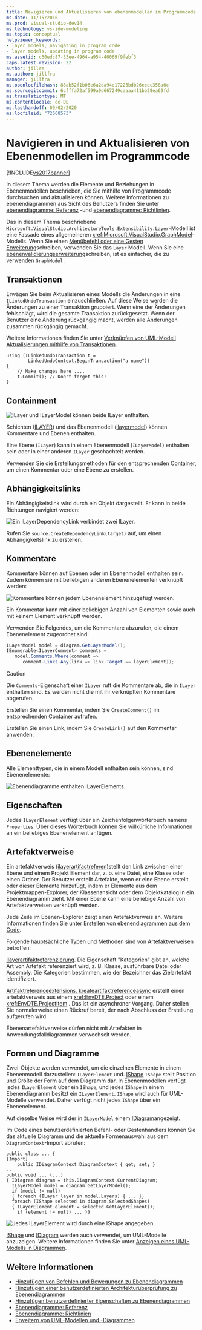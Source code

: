 ```yaml
---
title: Navigieren und Aktualisieren von ebenenmodellen im Programmcode | Microsoft-Dokumentation
ms.date: 11/15/2016
ms.prod: visual-studio-dev14
ms.technology: vs-ide-modeling
ms.topic: conceptual
helpviewer_keywords:
- layer models, navigating in program code
- layer models, updating in program code
ms.assetid: c60edc87-33ee-4964-a954-40069f9febf3
caps.latest.revision: 22
author: jillre
ms.author: jillfra
manager: jillfra
ms.openlocfilehash: 88ab52f1b06e6a2da94d17225bdb26ecec358a6c
ms.sourcegitcommit: 6cfffa72af599a9d667249caaaa411bb28ea69fd
ms.translationtype: MT
ms.contentlocale: de-DE
ms.lasthandoff: 09/02/2020
ms.locfileid: "72668573"
---
```

# <a name="navigate-and-update-layer-models-in-program-code"></a>Navigieren in und Aktualisieren von Ebenenmodellen im Programmcode
[!INCLUDE[vs2017banner](../includes/vs2017banner.md)]

In diesem Thema werden die Elemente und Beziehungen in Ebenenmodellen beschrieben, die Sie mithilfe von Programmcode durchsuchen und aktualisieren können. Weitere Informationen zu ebenendiagrammen aus Sicht des Benutzers finden Sie unter [ebenendiagramme: Referenz](../modeling/layer-diagrams-reference.md) -und [ebenendiagramme: Richtlinien](../modeling/layer-diagrams-guidelines.md).

 Das in diesem Thema beschriebene `Microsoft.VisualStudio.ArchitectureTools.Extensibility.Layer`-Modell ist eine Fassade eines allgemeineren <xref:Microsoft.VisualStudio.GraphModel>-Modells. Wenn Sie einen [Menübefehl oder eine Gesten Erweiterung](../modeling/add-commands-and-gestures-to-layer-diagrams.md)schreiben, verwenden Sie das `Layer` Modell. Wenn Sie eine [ebenenvalidierungserweiterung](../modeling/add-custom-architecture-validation-to-layer-diagrams.md)schreiben, ist es einfacher, die zu verwenden `GraphModel` .

## <a name="transactions"></a>Transaktionen
 Erwägen Sie beim Aktualisieren eines Modells die Änderungen in eine `ILinkedUndoTransaction` einzuschließen. Auf diese Weise werden die Änderungen zu einer Transaktion gruppiert. Wenn eine der Änderungen fehlschlägt, wird die gesamte Transaktion zurückgesetzt. Wenn der Benutzer eine Änderung rückgängig macht, werden alle Änderungen zusammen rückgängig gemacht.

 Weitere Informationen finden Sie unter [Verknüpfen von UML-Modell Aktualisierungen mithilfe von Transaktionen](../modeling/link-uml-model-updates-by-using-transactions.md).

```
using (ILinkedUndoTransaction t =
        LinkedUndoContext.BeginTransaction("a name"))
{
    // Make changes here ....
    t.Commit(); // Don't forget this!
}
```

## <a name="containment"></a>Containment
 ![ILayer und ILayerModel können beide ILayer enthalten.](../modeling/media/layerapi-containment.png "LayerApi_Containment")

 Schichten ([ILAYER](/previous-versions/ff644251(v=vs.140))) und das Ebenenmodell ([ilayermodel](/previous-versions/ff643069(v=vs.140))) können Kommentare und Ebenen enthalten.

 Eine Ebene (`ILayer`) kann in einem Ebenenmodell (`ILayerModel`) enthalten sein oder in einer anderen `ILayer` geschachtelt werden.

 Verwenden Sie die Erstellungsmethoden für den entsprechenden Container, um einen Kommentar oder eine Ebene zu erstellen.

## <a name="dependency-links"></a>Abhängigkeitslinks
 Ein Abhängigkeitslink wird durch ein Objekt dargestellt. Er kann in beide Richtungen navigiert werden:

 ![Ein ILayerDependencyLink verbindet zwei ILayer.](../modeling/media/layerapi-dependency.png "LayerApi_Dependency")

 Rufen Sie `source.CreateDependencyLink(target)` auf, um einen Abhängigkeitslink zu erstellen.

## <a name="comments"></a>Kommentare
 Kommentare können auf Ebenen oder im Ebenenmodell enthalten sein. Zudem können sie mit beliebigen anderen Ebenenelementen verknüpft werden:

 ![Kommentare können jedem Ebenenelement hinzugefügt werden.](../modeling/media/layerapi-comments.png "LayerApi_Comments")

 Ein Kommentar kann mit einer beliebigen Anzahl von Elementen sowie auch mit keinem Element verknüpft werden.

 Verwenden Sie Folgendes, um die Kommentare abzurufen, die einem Ebenenelement zugeordnet sind:

```csharp
ILayerModel model = diagram.GetLayerModel();
IEnumerable<ILayerComment> comments =
   model.Comments.Where(comment =>
      comment.Links.Any(link => link.Target == layerElement));

```

> [!CAUTION]
> Die `Comments`-Eigenschaft einer `ILayer` ruft die Kommentare ab, die in `ILayer` enthalten sind. Es werden nicht die mit ihr verknüpften Kommentare abgerufen.

 Erstellen Sie einen Kommentar, indem Sie `CreateComment()` im entsprechenden Container aufrufen.

 Erstellen Sie einen Link, indem Sie `CreateLink()` auf den Kommentar anwenden.

## <a name="layer-elements"></a>Ebenenelemente
 Alle Elementtypen, die in einem Modell enthalten sein können, sind Ebenenelemente:

 ![Ebenendiagramme enthalten ILayerElements.](../modeling/media/layerapi-layerelements.png "LayerApi_LayerElements")

## <a name="properties"></a>Eigenschaften
 Jedes `ILayerElement` verfügt über ein Zeichenfolgenwörterbuch namens `Properties`. Über dieses Wörterbuch können Sie willkürliche Informationen an ein beliebiges Ebenenelement anfügen.

## <a name="artifact-references"></a>Artefaktverweise
 Ein artefaktverweis ([ilayerartifactreferen)](/previous-versions/ff644536(v=vs.140))stellt den Link zwischen einer Ebene und einem Projekt Element dar, z. b. eine Datei, eine Klasse oder einen Ordner. Der Benutzer erstellt Artefakte, wenn er eine Ebene erstellt oder dieser Elemente hinzufügt, indem er Elemente aus dem Projektmappen-Explorer, der Klassenansicht oder dem Objektkatalog in ein Ebenendiagramm zieht. Mit einer Ebene kann eine beliebige Anzahl von Artefaktverweisen verknüpft werden.

 Jede Zeile im Ebenen-Explorer zeigt einen Artefaktverweis an. Weitere Informationen finden Sie unter [Erstellen von ebenendiagrammen aus dem Code](../modeling/create-layer-diagrams-from-your-code.md).

 Folgende hauptsächliche Typen und Methoden sind von Artefaktverweisen betroffen:

 [Ilayerartifaktreferenzierung](/previous-versions/ff644536(v=vs.140)). Die Eigenschaft "Kategorien" gibt an, welche Art von Artefakt referenziert wird, z. B. Klasse, ausführbare Datei oder Assembly. Die Kategorien bestimmen, wie der Bezeichner das Zielartefakt identifiziert.

 [Artifaktreferenceextensions. kreateartifaktreferenceasync](/previous-versions/ff695840(v=vs.140)) erstellt einen artefaktverweis aus einem <xref:EnvDTE.Project> oder einem <xref:EnvDTE.ProjectItem> . Das ist ein asynchroner Vorgang. Daher stellen Sie normalerweise einen Rückruf bereit, der nach Abschluss der Erstellung aufgerufen wird.

 Ebenenartefaktverweise dürfen nicht mit Artefakten in Anwendungsfalldiagrammen verwechselt werden.

## <a name="shapes-and-diagrams"></a>Formen und Diagramme
 Zwei-Objekte werden verwendet, um die einzelnen Elemente in einem Ebenenmodell darzustellen: `ILayerElement` und. [IShape](/previous-versions/ee806673(v=vs.140)) `IShape` stellt Position und Größe der Form auf dem Diagramm dar. In Ebenenmodellen verfügt jedes `ILayerElement` über ein `IShape`, und jedes `IShape` in einem Ebenendiagramm besitzt ein `ILayerElement`. `IShape` wird auch für UML-Modelle verwendet. Daher verfügt nicht jedes `IShape` über ein Ebenenelement.

 Auf dieselbe Weise wird der in `ILayerModel` einem [IDiagram](/previous-versions/ee789658(v=vs.140))angezeigt.

 Im Code eines benutzerdefinierten Befehl- oder Gestenhandlers können Sie das aktuelle Diagramm und die aktuelle Formenauswahl aus dem `DiagramContext`-Import abrufen:

```
public class ... {
[Import]
    public IDiagramContext DiagramContext { get; set; }
...
public void ... (...)
{ IDiagram diagram = this.DiagramContext.CurrentDiagram;
  ILayerModel model = diagram.GetLayerModel();
  if (model != null)
  { foreach (ILayer layer in model.Layers) { ... }}
  foreach (IShape selected in diagram.SelectedShapes)
  { ILayerElement element = selected.GetLayerElement();
    if (element != null) ... }}
```

 ![Jedes ILayerElement wird durch eine IShape angegeben.](../modeling/media/layerapi-shapes.png)

 [IShape](/previous-versions/ee806673(v=vs.140)) und [IDiagram](/previous-versions/ee789658(v=vs.140)) werden auch verwendet, um UML-Modelle anzuzeigen. Weitere Informationen finden Sie unter [Anzeigen eines UML-Modells in Diagrammen](../modeling/display-a-uml-model-on-diagrams.md).

## <a name="see-also"></a>Weitere Informationen

- [Hinzufügen von Befehlen und Bewegungen zu Ebenendiagrammen](../modeling/add-commands-and-gestures-to-layer-diagrams.md)
- [Hinzufügen einer benutzerdefinierten Architekturüberprüfung zu Ebenendiagrammen](../modeling/add-custom-architecture-validation-to-layer-diagrams.md)
- [Hinzufügen benutzerdefinierter Eigenschaften zu Ebenendiagrammen](../modeling/add-custom-properties-to-layer-diagrams.md)
- [Ebenendiagramme: Referenz](../modeling/layer-diagrams-reference.md)
- [Ebenendiagramme: Richtlinien](../modeling/layer-diagrams-guidelines.md)
- [Erweitern von UML-Modellen und -Diagrammen](../modeling/extend-uml-models-and-diagrams.md)
